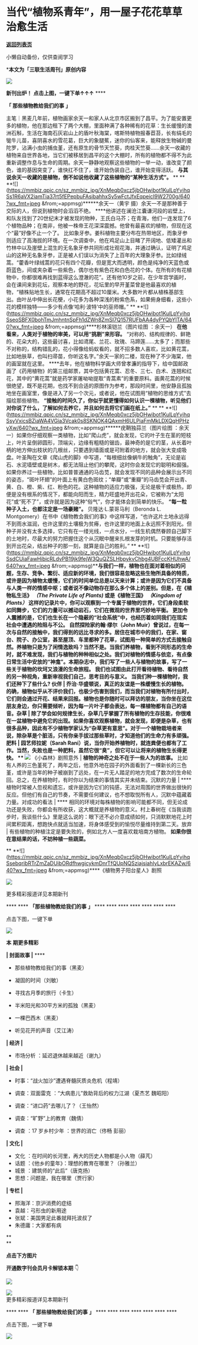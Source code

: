 # 当代“植物系青年”，用一屋子花花草草治愈生活

[**返回列表页**](/gzh/三联生活周刊)

小懒自动备份，仅供查阅学习

***本文为「三联生活周刊」原创内容**

[![](https://mmbiz.qpic.cn/sz_mmbiz_jpg/XnMeqb0xcz5jbOHwibot1KulLpYvjhqSsvuD054D9R2yH2jzrYL4IQMvVoEe3GOIWeibwicPkqQJ3uciaXJwhP86Pw/640?wx_fmt=jpeg&from;=appmsg)]()

 **新刊出炉！** **点击上图，一键下单↑↑↑** ****

 **「 **那些植物教给我们的事**** **」**

主笔｜黑麦几年前，植物画家余天一和家人从北京市区搬到了昌平。为了能安置更多的植物，他在那边租下了两个大棚，里面种满了各种稀有的花草：生长缓慢的澳洲石斛，生活在海南石灰岩山上的盾叶秋海棠，喀斯特植物报春苣苔，长有绢毛的牻牛儿苗，喜阴喜水的雪花葛，巨大的象腿蕉，迷你的仙客来，能释放生物碱的曼陀罗，沾满小虫的捕虫堇，还有原生的骨节天竺葵，肉桂天竺葵……余天一收藏的植物来自世界各地，当它们被移居到昌平的这个大棚时，所有的植物都不得不为此重新调整作息与生命的周期。余天一静静地观察这些植物的一举一动，谁改变了颜色，谁的基因突变了，谁快扛不住了，谁开始伪装自己，谁开始变得活跃。
**与其说余天一收藏的是植物，倒不如说他收藏了这些植物的“某种生活方式”。** ** **
**![](https://mmbiz.qpic.cn/sz_mmbiz_jpg/XnMeqb0xcz5jbOHwibot1KulLpYvjhqSs1R6aVX2iamTia37rt5fEPepbuFAsibahhxSy5wFctJfxEqpeicI9W2700g/640?wx_fmt=jpeg
&from;=appmsg)******余天一（黄宇 摄）余天一不是那种善于交际的人，但说到植物时会滔滔不绝。
****他讲述在澜沧江囊谦河段的岩壁上，和队友找到了20世纪末才被发现的物种，王氏白马芥；在青海，他们一连发现了6个植物品种；在南非，他被一株帝王花深深震撼。他曾有最喜欢的植物，但现在这个“最”好像不止一个了。
比如象牙参。姜科植物主要分布在热带地区，而象牙参则适应了高海拔的环境。在一次调查中，他在鸡足山上目睹了开阔地、低矮灌丛和竹林中以及崖壁上混生的无名象牙参共同形成壮观花海，并通过确认，证明了鸡足山的这种无名象牙参，正是被人们误以为消失了上百年的大理象牙参。比如绿绒蒿。“藿香叶绿绒蒿的花只有四个花瓣，但是宽大而透明，颜色是纯净的天蓝色或蔚蓝色，间或夹杂着一些紫色，偶尔也有紫色花和白色花的个体。在所有的有花植物中，你都很难再找到蓝得这么澄澈的花”。还有他10岁之前，在少年宫学画时，会在课间来到花坛，观察本地的野花，花坛里的早开堇菜曾是他最喜欢的植物，“植株贴地生长，通常在花期高不超过10厘米。大多数叶片都从植株基部生出。由叶丛中伸出长花梗，小花多为各种深浅的粉紫色系，如果俯身细看，这些小花的模样独特——多少有点像‘哈利·波特’中的巫师帽。”
**
**![](https://mmbiz.qpic.cn/sz_mmbiz_jpg/XnMeqb0xcz5jbOHwibot1KulLpYvjhqSseoSBFX0bohTmJmhntnSpFh1dZWn8ZmSI7Q157RUFbAA4dyPYQbYlTA/640?wx_fmt=jpeg
&from;=appmsg)****杉林溪铠兰（图片绘图 ：余天一） **在他看来，人类对于植物的审美，可以用“挑剔”来形容。**
“对称的、结构规律的、鲜艳的、花朵大的，这些最讨喜，比如鸢尾、兰花、玫瑰、马蹄莲……太多了；而那些不对称的，结构错乱的，花小得像给蚂蚁看的，就不招多数人喜欢，比如黄花蒿，比如地肤草，也叫扫帚苗，你听这名字。”余天一家的二楼，现在种了不少海棠，他的画室就在这里。
****去年，他在植物科学画大师曾孝濂的指导下，给中国邮政画了《药用植物》的第三组邮票，其中包括黄花蒿、忍冬、三七、白术、连翘和红花，其中的“黄花蒿”就是药学家屠呦呦提取“青蒿素”的重要原料。画黄花蒿的时候很绝望，既不是花期，也找不到合适的原图作为参考，那段时间里，他安静且孤独地坐在画室里，像是进入了另一个次元，或者说，他在试图用“植物的思维方式”去描绘那些植物。
**“接触的时间久了，你似乎就更懂得如何认识一棵植物，听见他们对你说了什么，了解如何去养它，并且如何去将它们画在纸上。”** ** **
**![](https://mmbiz.qpic.cn/sz_mmbiz_jpg/XnMeqb0xcz5jbOHwibot1KulLpYvjhqSsyVxicsBZiaWA4VGia3Vcak0s8SKNOK4QAxmH6ULPiaFmMkLDXQqHPHzyXw/640?wx_fmt=jpeg
&from;=appmsg)******疣鞘独蒜兰（图片绘图
：余天一）如果你仔细观察一类植物，比如“爬山虎”，就会发现，它的叶子生在茎的短枝上，叶片呈倒卵圆形，顶端尖，边缘有粗糙的锯齿，最神奇的是它的茎，从长着叶柄的地方伸出枝状的几根丝，只要遇到墙面或是可附着的地方，就会张大变成吸盘。叶圣陶在文章《爬山虎的脚》中写道，“每根细丝像蜗牛的触角”，无论是岩石、水泥墙壁或是树木，都无法阻止他们的攀爬，这时你会发现它的聪明和倔强。如果你养过一些植物，比如普普通通的马齿苋，就会发现不同的品种会展示出不同的姿态，“斑叶环翅”的叶面上有黄白色斑纹；“单瓣”或“重瓣”的马齿苋会开出青、黄、白、橙、紫、红、粉色的花。这种植物的适应力极强，无论是极干或极热，即便是没有根系的情况下，都能向阳而生，精力旺盛地开出花朵，它被称为“太阳花”或“死不了”，或许就是因为这种“俗气”，你才能体会到简单的快乐。
**“每一粒种子入土，也都注定是一场豪赌”。** 贝隆达·L.蒙哥马利（Beronda L.
Montgomery）在书中《植物教会我们的事》中这样写道，“也许这片土地永远得不到雨水滋润，也许这里的土壤极为贫瘠，也许这里的地面上永远照不到阳光。但种子并没有太多选择，它只有在一缕光线，一点水分，一线生机偶然眷顾自己脚下的土地时，尽最大的努力把握住这个从沉眠中醒来扎根发芽的时机。只要能够存活到开出花朵，结出种子的那一刻，就算是自己的胜利。”
**
**![](https://mmbiz.qpic.cn/sz_mmbiz_jpg/XnMeqb0xcz5jbOHwibot1KulLpYvjhqSsdCUiaFawHibicRLdvPB19jk9fejW3QuQZSLHbpykvChbg4UBFccKHUhwA/640?wx_fmt=jpeg
&from;=appmsg)****与我们一样，植物也在面对着相似的问题，生存、竞争、繁衍、适应新的环境，我们很容易忽略这些生物所具备的特质，或许是因为植物太缓慢，它们的时间单位总是以天来计算；或许是因为它们不具备与人类一样的情感中枢；或者说不像动物存在那么多个体上的差别。但是，在《植物私生活》
_（The Private Life of Plants)_ 或是《植物王国》 _（Kingdom of Plants）_
这样的记录片中，你可以观察到一个专属于植物的世界，它们身段柔软如同舞步，它们的力量可以撼动岩石，它们在微观的世界里巧妙地平衡。
**更加令人震撼的是，它们也生长在一个隐蔽的“社会系统”中，也经历着如同我们在现实社会中遭遇的险阻与不公。** 自然探险家约翰·缪尔（John
Muir）曾说过，在每一次与自然的接触中，我们得到的远比寻求的多。居住在城市中的我们，在家、窗台、院子、办公室，甚至屋顶、车里都种了花草，试图用一种简单的方式去接触自然。养植物只是为了闲情逸致吗？当然不是。当我们养植物，看到不同形态的生命时，就不难发现，我们与植物的种种相似之处。我们对植物的情感与依恋，有点像日常生活中安放的“神龛”。本期杂志中，我们写了一些人与植物的故事，写了一些关于植物的坎坷又浪漫的生命旅程。
**我们也试图由此打开看待植物、看待自然的另一种视角，重新审视我们自己，思考目的与意义。** **当我们种一棵植物时，我们还种下了些什么?** 伙伴 |
**乔治·华盛顿说，真正的友谊是一株缓慢生长的植物。**
的确，植物似乎从不评价我们，也极少伤害到我们，而当我们对植物有所付出时，它们则会通过开花、结果来回报。植物也是你随时可以拜访的朋友，当你坐在这位朋友身边，你只需要倾听，因为每一片叶子都会表达，每一棵植物都有自己的语音。杂草
|
除了学会如何规律生长，杂草几乎掌握了所有植物的生存技能，你很难在一盆植物中避免它的出现。如果你喜欢观察植物，就会发现，即便是杂草，也有很多品种，因此有不少植物学家认为“杂草更有意思”。对于一个植物栽培者来说，除杂草是个脏活，只有你亲手拔过那些草时，才知道他们的生命力有多顽强。肥料
|  园艺师拉妮（Sarah Rani）说，当你开始养植物时，就连粪便也都有了工作。当然，失败也是一种肥料，虽然它很“臭”，但它可以让将来的植物生长得更快。
**
**![](https://mmbiz.qpic.cn/sz_mmbiz_jpg/XnMeqb0xcz5jbOHwibot1KulLpYvjhqSs2CoKe0fibYYZJAKEibwnopbBFu5s09jrORYO9HUX0m6Zmo8YbpGHlVdA/640?wx_fmt=jpeg)****
《小森林》剧照意外 | **植物的神奇之处不在于一些人为的故事。**
比如有人养的三色堇死了，两年之后，他意外地在园子的外面看到了一棵新长的三色堇，或许是当年的种子被崩到了远处，在一片无人踏足的地方完成了数次的生命轮回。总之，在养植物时，有时你以为结束的事情其实并未结束。沉默的力量
| ****
植物时常被人忽视和遗忘，或许是因为它们的钝感，无法对周围的世界做出很快的反应。但他们有自己的节奏，不需要任何建议，也不想取悦所有人，沉默中蕴藏着力量。对成功的看法
| ****
相同的环境对每株植物的影响可能都不同，但无论成功还是失败，你都会有所收获，这大概就是养植物的意义。村上春树在《当我谈跑步时，我谈些什么》里是这么说的：眼下还不必介意成绩如何，只消默默地花上时间累积距离，想跑快点就适当加速，将身体感受到的愉悦尽量维持到第二天。放弃
|  有些植物的种植注定是要失败的，例如北方人一度喜欢栽培南方植物。 **如果你很在意结果的话，不妨种植一些蔬菜。**

 **
**![](https://mmbiz.qpic.cn/sz_mmbiz_jpg/XnMeqb0xcz5jbOHwibot1KulLpYvjhqSsebqribRTrZmZaDUibORdfhwgicykmDnrTfQUpNQSziajsiahIyLxbrEKAZw/640?wx_fmt=jpeg
&from;=appmsg)****《植物男子阳台星人》剧照

![](https://mmbiz.qpic.cn/sz_mmbiz_gif/Gg7Qtoh7AicibDa9dG2tGN4Dqm3eJ0r6uKggmGwLSvAkyp65tnhKj7NeKtoED3eHDodSuyG2960WElXsXOv5aaAg/640?wx_fmt=gif&wxfrom;=5&wx;_lazy=1&wx;_co=1&tp;=webp)

  
  
  
  
  
  
  
  
  
  
更多精彩报道详见本期新刊

 **** **** **「那些植物教给我们的事** **」** **** **** **** **** **** **** ****

点击下图，一键下单

  
[![](https://mmbiz.qpic.cn/sz_mmbiz_jpg/XnMeqb0xcz5jbOHwibot1KulLpYvjhqSsvuD054D9R2yH2jzrYL4IQMvVoEe3GOIWeibwicPkqQJ3uciaXJwhP86Pw/640?wx_fmt=jpeg&from;=appmsg)]()  

  

 **本** **期更多精彩**

  

 **| 封面故事 |** ****

  * 那些植物教给我们的事（黑麦）

  * 凝固的时间（刘敏）

  * 寻找古月季的旅行（卡生）  

  * 半米阳光和30平方米的孤独（黑麦）
  * 一棵巴西木（黑麦）
  * 听见花开的声音（艾江涛）  

 **| 经济 |**  

  * 市场分析 ：延迟退休越来越近（谢九）

  
 **| 社会 |**

  * 时事：“战火加沙”遭遇脊髓灰质炎危机（程靖）

  * 调查：双面雷克 ：“大病患儿”救助背后的权力江湖（夏杰艺 魏昭阳）

  * 调查：“进口药”去哪儿了？（王怡然）

  * 调查：“旷野”上的教育（魏倩）

  * 调查 ：17 岁乡村少年 ：世界的消亡（佟畅 彭丽）

  

**| 文化 |**

  * 文化 ：在时间的长河里，再大的历史人物都是小人物（薛芃）
  * 话题 ：《他乡的童年》：理想的教育在哪里？（孙雅兰）
  * 城景 ：建筑师的“此后”（唐克扬）
  * 思想：问题是，我在哪里（贾行家）

  

 **| 专栏 |**

  * 邢海洋：京沪消费的症结
  * 袁越：弓形虫的新用途
  * 张斌：美国男足此番就拜托波叔了
  * 朱德庸：大家都有病

 **  
**

 **点击下方图片**

 **开通数字刊会员月卡解锁本期** 👇

[![](https://mmbiz.qpic.cn/mmbiz_png/c2Sib3Mp7pOP2NSF8JbzRacwq772IBWllA6ogtcDDzBFqEodVS0jNzPicb1LIKlJDLGyYSWKxH8tiasXiaAGIDXvaA/640?wx_fmt=png&from;=appmsg)]()

  

  
![](https://mmbiz.qpic.cn/sz_mmbiz_png/Gg7Qtoh7AicibDa9dG2tGN4Dqm3eJ0r6uKof0Q6e50Hbx5nPO53xWC9iaIuVGpiccqqEYAPEUUl3Oia89W1FHzpsEpA/640?wx_fmt=other&wxfrom;=5&wx;_lazy=1&wx;_co=1&tp;=webp)  
更多精彩报道详见本期新刊

 **** **** **「 **那些植物教给我们的事**** **」** **** **** **** **** **** **** ****

点击下图，一键下单

  
[![](https://mmbiz.qpic.cn/sz_mmbiz_jpg/XnMeqb0xcz5jbOHwibot1KulLpYvjhqSsvuD054D9R2yH2jzrYL4IQMvVoEe3GOIWeibwicPkqQJ3uciaXJwhP86Pw/640?wx_fmt=jpeg&from;=appmsg)]()

